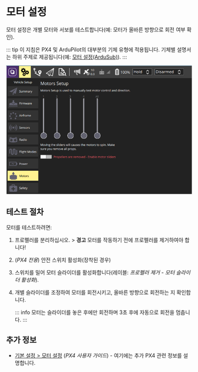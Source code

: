 # 모터 설정

모터 설정은 개별 모터와 서보를 테스트합니다(예: 모터가 올바른 방향으로 회전 여부 확인).

::: tip
이 지침은 PX4 및 ArduPilot의 대부분의 기체 유형에 적용됩니다. 기체별 설명서는 하위 주제로 제공됩니다(예: [모터 설정(ArduSub)](../SetupView/Motors_ardusub.md)).
:::

![모터 테스트](../../../assets/setup/Motors.png)

## 테스트 절차

모터를 테스트하려면:

1. 프로펠러를 분리하십시오. > **경고** 모터를 작동하기 전에 프로펠러를 제거하여야 합니다!
2. (*PX4 전용*) 안전 스위치 활성화(장착된 경우)
3. 스위치를 밀어 모터 슬라이더를 활성화합니다(레이블: *프로펠러 제거 - 모터 슬라이더 활성화*).
4. 개별 슬라이더를 조정하여 모터를 회전시키고, 올바른 방향으로 회전하는 지 확인합니다. 

   ::: info
   모터는 슬라이더를 놓은 후에만 회전하며 3초 후에 자동으로 회전을 멈춥니다.
   :::


## 추가 정보

- [기본 설정 > 모터 설정](http://docs.px4.io/master/en/config/motors.html) (*PX4 사용자 가이드*) - 여기에는 추가 PX4 관련 정보를 설명합니다.